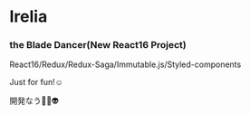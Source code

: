 # Irelia

### the Blade Dancer(New React16 Project)

React16/Redux/Redux-Saga/Immutable.js/Styled-components

Just for fun!☺️

開発なう👹👺👽